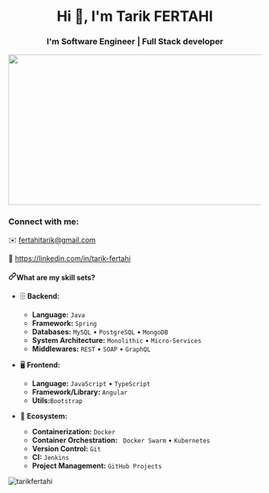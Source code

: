 <h1 align="center">Hi 👋, I'm Tarik FERTAHI</h1>
<h3 align="center">I'm Software Engineer | Full Stack developer</h3>

<p align="center" dir="auto">
<img src="https://camo.githubusercontent.com/03544a743fd05bbcbba27e38b9bb71a96b1c5da22ebf48202572be4949b83d1d/68747470733a2f2f6d656469612e67697068792e636f6d2f6d656469612f7a356943766f316f4362717437756b4d51732f67697068792e676966" width="600" height="300" style="max-width: 100%;">
</p>

<p></p>
<p></p>
<h3 align="left">Connect with me:</h3>

<p dir="auto"><g-emoji class="g-emoji" alias="envelope" fallback-src="https://github.githubassets.com/images/icons/emoji/unicode/2709.png">✉️</g-emoji> <a href="mailto:fertahitarik@gmail.com">fertahitarik@gmail.com</a></p>

<p dir="auto"><g-emoji class="g-emoji" alias="link" fallback-src="https://github.githubassets.com/images/icons/emoji/unicode/1f517.png">🔗</g-emoji> <a href="https://linkedin.com/in/tarik-fertahi" rel="nofollow">https://linkedin.com/in/tarik-fertahi</a></p>

<h4 dir="auto"><a id="user-content-what-are-my-skill-sets" class="anchor" aria-hidden="true" href="#what-are-my-skill-sets"><svg class="octicon octicon-link" viewBox="0 0 16 16" version="1.1" width="16" height="16" aria-hidden="true"><path fill-rule="evenodd" d="M7.775 3.275a.75.75 0 001.06 1.06l1.25-1.25a2 2 0 112.83 2.83l-2.5 2.5a2 2 0 01-2.83 0 .75.75 0 00-1.06 1.06 3.5 3.5 0 004.95 0l2.5-2.5a3.5 3.5 0 00-4.95-4.95l-1.25 1.25zm-4.69 9.64a2 2 0 010-2.83l2.5-2.5a2 2 0 012.83 0 .75.75 0 001.06-1.06 3.5 3.5 0 00-4.95 0l-2.5 2.5a3.5 3.5 0 004.95 4.95l1.25-1.25a.75.75 0 00-1.06-1.06l-1.25 1.25a2 2 0 01-2.83 0z"></path></svg></a>What are my skill sets?</h4>

<ul dir="auto">
<li>
<p dir="auto"><g-emoji class="g-emoji" alias="file_cabinet" fallback-src="https://github.githubassets.com/images/icons/emoji/unicode/1f5c4.png">🗄️</g-emoji> <strong>Backend:</strong></p>
<ul dir="auto">
<li><strong>Language:</strong> <code>Java</code></li>
<li><strong>Framework:</strong> <code>Spring</code></li>
<li><strong>Databases:</strong> <code>MySQL</code> • <code>PostgreSQL</code> • <code>MongoDB</code></li>
<li><strong>System Architecture:</strong> <code>Monolithic</code> • <code>Micro-Services</code></li>
<li><strong>Middlewares:</strong> <code>REST</code> • <code>SOAP</code> • <code>GraphQL</code></li>
</ul>
</li>
<li>
<p dir="auto"><g-emoji class="g-emoji" alias="desktop_computer" fallback-src="https://github.githubassets.com/images/icons/emoji/unicode/1f5a5.png">🖥</g-emoji> <strong>Frontend:</strong></p>
<ul dir="auto">
<li><strong>Language:</strong> <code>JavaScript</code> • <code>TypeScript</code></li>
<li><strong>Framework/Library:</strong> <code>Angular</code></li>
<li><strong>Utils:</strong><code>Bootstrap</code></li>
</ul>
</li>
<li>
<p dir="auto"><g-emoji class="g-emoji" alias="ferris_wheel" fallback-src="https://github.githubassets.com/images/icons/emoji/unicode/1f3a1.png">🎡</g-emoji> <strong>Ecosystem:</strong></p>
<ul dir="auto">
<li><strong>Containerization:</strong> <code>Docker</code></li>
<li><strong>Container Orchestration:</strong> <code> Docker Swarm</code> • <code>Kubernetes</code></li>
<li><strong>Version Control:</strong> <code>Git</code></li>
<li><strong>CI:</strong> <code>Jenkins</code></li>
<li><strong>Project Management:</strong> <code>GitHub Projects</code></li>
</ul>
</li>
</ul>

<p><img align="left" src="https://github-readme-stats.vercel.app/api/top-langs?username=tarikfertahi&show_icons=true&locale=en&layout=compact" alt="tarikfertahi" /></p>

